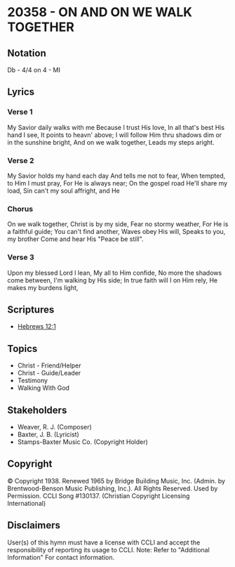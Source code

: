 # 20358 - ON AND ON WE WALK TOGETHER

## Notation

Db - 4/4 on 4 - MI

## Lyrics

### Verse 1

My Savior daily walks with me Because I trust His love, In all that's best His hand I see, It points to heavn' above; I will follow Him thru shadows dim or in the sunshine bright, And on we walk together, Leads my steps aright. 

### Verse 2

My Savior holds my hand each day And tells me not to fear, When tempted, to Him I must pray, For He is always near; On the gospel road He'll share my load, Sin can't my soul affright,  and He   

### Chorus

On we walk together, Christ is by my side, Fear no stormy weather, For He is a faithful guide; You can't find another, Waves obey His will, Speaks to you, my brother Come and hear His "Peace be still".

### Verse 3

Upon my blessed Lord I lean, My all to Him confide, No more the shadows come between, I'm walking by His side; In true faith will I on Him rely, He makes my burdens light,


## Scriptures

- [Hebrews 12:1](https://www.biblegateway.com/passage/?search=Hebrews%2012%3A1)

## Topics

- Christ - Friend/Helper
- Christ - Guide/Leader
- Testimony
- Walking With God

## Stakeholders

- Weaver, R. J. (Composer)
- Baxter, J. B. (Lyricist)
- Stamps-Baxter Music Co. (Copyright Holder)

## Copyright

©  Copyright 1938. Renewed 1965 by Bridge Building Music, Inc. (Admin. by Brentwood-Benson Music Publishing, Inc.). All Rights Reserved. Used by Permission. CCLI Song #130137.
(Christian Copyright Licensing International)

## Disclaimers

User(s) of this hymn must have a license with CCLI and accept the responsibility of reporting its usage to CCLI.
Note: Refer to "Additional Information" For contact information.

